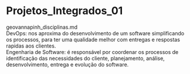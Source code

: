 # Projetos_Integrados_01
geovannapinh_disciplinas.md  
DevOps: nos aproxima do desenvolvimento de um software simplificando os processos, para ter uma qualidade melhor com entregas e respostas rapidas aos clientes.  
Engenharia de Software: é responsável por coordenar os processos de identificação das necessidades do cliente, planejamento, análise, desenvolvimento, entrega e evolução do software.  
